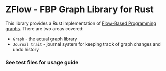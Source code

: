 # ZFlow - FBP Graph Library for Rust

This library provides a Rust implementation of [Flow-Based Programming graphs](https://flow-based.org/). There are two areas covered:

* `Graph` - the actual graph library
* `Journal trait` - journal system for keeping track of graph changes and undo history


### See test files for usage guide
